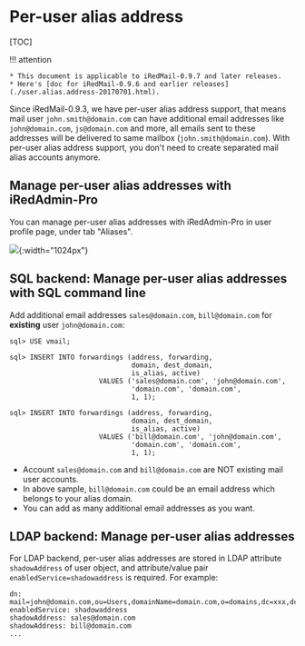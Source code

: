 # Per-user alias address

[TOC]

!!! attention

    * This document is applicable to iRedMail-0.9.7 and later releases.
    * Here's [doc for iRedMail-0.9.6 and earlier releases](./user.alias.address-20170701.html).

Since iRedMail-0.9.3, we have per-user alias address support, that means mail
user `john.smith@domain.com` can have additional email addresses like
`john@domain.com`, `js@domain.com` and more, all emails sent to these addresses
will be delivered to same mailbox (`john.smith@domain.com`). With per-user
alias address support, you don't need to create separated mail alias accounts
anymore.

## Manage per-user alias addresses with iRedAdmin-Pro

You can manage per-user alias addresses with iRedAdmin-Pro in user profile
page, under tab "Aliases".

![](./images/iredadmin/user_profile_aliases.png){:width="1024px"}

## SQL backend: Manage per-user alias addresses with SQL command line

Add additional email addresses `sales@domain.com`, `bill@domain.com` for
__existing__ user `john@domain.com`:

```
sql> USE vmail;

sql> INSERT INTO forwardings (address, forwarding,
                              domain, dest_domain,
                              is_alias, active)
                      VALUES ('sales@domain.com', 'john@domain.com',
                              'domain.com', 'domain.com',
                              1, 1);

sql> INSERT INTO forwardings (address, forwarding,
                              domain, dest_domain,
                              is_alias, active)
                      VALUES ('bill@domain.com', 'john@domain.com',
                              'domain.com', 'domain.com',
                              1, 1);
```

* Account `sales@domain.com` and `bill@domain.com` are NOT existing mail user
  accounts.
* In above sample, `bill@domain.com` could be an email address which belongs
  to your alias domain.
* You can add as many additional email addresses as you want.

## LDAP backend: Manage per-user alias addresses

For LDAP backend, per-user alias addresses are stored in LDAP attribute
`shadowAddress` of user object, and attribute/value pair
`enabledService=shadowaddress` is required. For example:

```
dn: mail=john@domain.com,ou=Users,domainName=domain.com,o=domains,dc=xxx,dc=xxx
enabledService: shadowaddress
shadowAddress: sales@domain.com
shadowAddress: bill@domain.com
...
```
